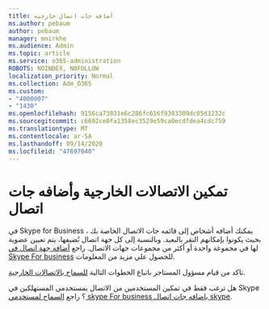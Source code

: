 ```yaml
---
title: أضافه جات اتصال خارجيه
ms.author: pebaum
author: pebaum
manager: mnirkhe
ms.audience: Admin
ms.topic: article
ms.service: o365-administration
ROBOTS: NOINDEX, NOFOLLOW
localization_priority: Normal
ms.collection: Adm_O365
ms.custom:
- "4000007"
- "1430"
ms.openlocfilehash: 9156ca73831e6c286fc616f9303309dc05d3232c
ms.sourcegitcommit: c6692ce0fa1358ec3529e59ca0ecdfdea4cdc759
ms.translationtype: MT
ms.contentlocale: ar-SA
ms.lasthandoff: 09/14/2020
ms.locfileid: "47697040"
---
```

# <a name="enable-external-communications-and-add-contacts"></a>تمكين الاتصالات الخارجية وأضافه جات اتصال

في Skype for Business ، يمكنك أضافه أشخاص إلى قائمه جات الاتصال الخاصة بك بحيث يكونوا بإمكانهم النقر بالبعيد. وبالنسبة إلى كل جهة اتصال تُضيفها، يتم تعيين عضوية لها في مجموعة واحدة أو أكثر من مجموعات جهات الاتصال. راجع [أضافه جهة اتصال في Skype For business](https://support.office.com/article/add-a-contact-in-skype-for-business-89338023-2adf-4f5c-90b6-f8b6f72fadd1) للحصول علي مزيد من المعلومات. 

تاكد من قيام مسؤول المستاجر باتباع الخطوات التالية [للسماح بالاتصالات الخارجية](https://docs.microsoft.com/skypeforbusiness/set-up-skype-for-business-online/allow-users-to-contact-external-skype-for-business-users).

هل ترغب فقط في تمكين المستخدمين من الاتصال بمستخدمي المستهلكين في Skype ؟ راجع [السماح لمستخدمي skype For business باضافه جات اتصال skype](https://docs.microsoft.com/skypeforbusiness/set-up-skype-for-business-online/let-skype-for-business-users-add-skype-contacts). 